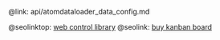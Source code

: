 @link: api/atomdataloader_data_config.md

@seolinktop: [web control library](https://webix.com)
@seolink: [buy kanban board](https://webix.com/kanban/)